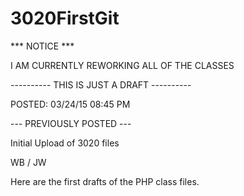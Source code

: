 # 3020FirstGit

 *** NOTICE ***
 
 I AM CURRENTLY REWORKING ALL OF THE CLASSES
 
 ---------- THIS IS JUST A DRAFT ----------
 
 POSTED: 03/24/15 08:45 PM
 
 --- PREVIOUSLY POSTED ---
 
Initial Upload of 3020 files

WB / JW

Here are the first drafts of the PHP class files.
